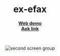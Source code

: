 <h1 align="center">
    ex-efax
</h1>

<p align="center">
    <b>
        <a href="https://glittering-cupcake-bc67ec.netlify.app">Web demo</a><br>
    </b>
     <b>
        <a href="https://github.com/Spixz/ex-screen-efax/raw/main/app-release.apk">Apk link</a><br>
    </b>
    
</p>
<br>


<p align="center">
  <img src="https://github.com/Spixz/ex-screen-efax/assets/43412722/c332f3c9-4ff0-4f47-ae75-e13b81e649bd" alt="second screen group"/>
</p>

